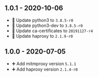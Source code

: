 ## 1.0.1 - 2020-10-06

* 🔼 Update python3 to `3.8.5-r0`
* 🔼 Update python3-dev to `3.8.5-r0`
* 🔼 Update ca-certificates to `20191127-r4`
* 🔼 Update haproxy to `2.1.9-r0`


## 1.0.0 - 2020-07-05

* ➕ Add mitmproxy version `5.1.1`
* ➕ Add haproxy version `2.1.4-r0`
